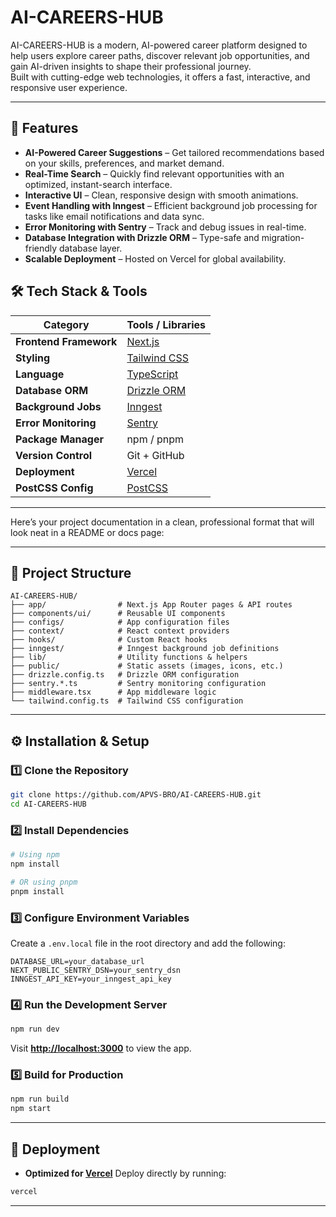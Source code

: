 # AI-CAREERS-HUB

AI-CAREERS-HUB is a modern, AI-powered career platform designed to help users explore career paths, discover relevant job opportunities, and gain AI-driven insights to shape their professional journey.  
Built with cutting-edge web technologies, it offers a fast, interactive, and responsive user experience.

---

## 🚀 Features

- **AI-Powered Career Suggestions** – Get tailored recommendations based on your skills, preferences, and market demand.
- **Real-Time Search** – Quickly find relevant opportunities with an optimized, instant-search interface.
- **Interactive UI** – Clean, responsive design with smooth animations.
- **Event Handling with Inngest** – Efficient background job processing for tasks like email notifications and data sync.
- **Error Monitoring with Sentry** – Track and debug issues in real-time.
- **Database Integration with Drizzle ORM** – Type-safe and migration-friendly database layer.
- **Scalable Deployment** – Hosted on Vercel for global availability.

## 🛠️ Tech Stack & Tools

| Category | Tools / Libraries |
|----------|-------------------|
| **Frontend Framework** | [Next.js](https://nextjs.org/) |
| **Styling** | [Tailwind CSS](https://tailwindcss.com/) |
| **Language** | [TypeScript](https://www.typescriptlang.org/) |
| **Database ORM** | [Drizzle ORM](https://orm.drizzle.team/) |
| **Background Jobs** | [Inngest](https://www.inngest.com/) |
| **Error Monitoring** | [Sentry](https://sentry.io/) |
| **Package Manager** | npm / pnpm |
| **Version Control** | Git + GitHub |
| **Deployment** | [Vercel](https://vercel.com/) |
| **PostCSS Config** | [PostCSS](https://postcss.org/) |

---

Here’s your project documentation in a clean, professional format that will look neat in a README or docs page:

---

## 📂 Project Structure

```
AI-CAREERS-HUB/
├── app/                # Next.js App Router pages & API routes
├── components/ui/      # Reusable UI components
├── configs/            # App configuration files
├── context/            # React context providers
├── hooks/              # Custom React hooks
├── inngest/            # Inngest background job definitions
├── lib/                # Utility functions & helpers
├── public/             # Static assets (images, icons, etc.)
├── drizzle.config.ts   # Drizzle ORM configuration
├── sentry.*.ts         # Sentry monitoring configuration
├── middleware.tsx      # App middleware logic
└── tailwind.config.ts  # Tailwind CSS configuration
```

---

## ⚙️ Installation & Setup

### 1️⃣ Clone the Repository

```bash
git clone https://github.com/APVS-BRO/AI-CAREERS-HUB.git
cd AI-CAREERS-HUB
```

### 2️⃣ Install Dependencies

```bash
# Using npm
npm install

# OR using pnpm
pnpm install
```

### 3️⃣ Configure Environment Variables

Create a `.env.local` file in the root directory and add the following:

```env
DATABASE_URL=your_database_url
NEXT_PUBLIC_SENTRY_DSN=your_sentry_dsn
INNGEST_API_KEY=your_inngest_api_key
```

### 4️⃣ Run the Development Server

```bash
npm run dev
```

Visit **[http://localhost:3000](http://localhost:3000)** to view the app.

### 5️⃣ Build for Production

```bash
npm run build
npm start
```

---

## 🚀 Deployment

* **Optimized for [Vercel](https://vercel.com/)**
  Deploy directly by running:

```bash
vercel
```

---
